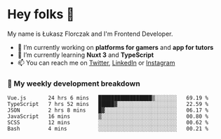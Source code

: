 # Hey folks 👋

My name is Łukasz Florczak and I'm Frontend Developer. 

- 🔭 I’m currently working on **platforms for gamers** and **app for tutors**
- 🌱 I’m currently learning **Nuxt 3** and **TypeScript**
- 📫 You can reach me on [Twitter](https://twitter.com/lukaszflorczak), [LinkedIn](https://pl.linkedin.com/in/lukasz-florczak) or [Instagram](https://instagram.com/lukaszflorczak)


### 🧮 My weekly development breakdown

<!--START_SECTION:waka-->

```text
Vue.js       24 hrs 6 mins   █████████████████▒░░░░░░░   69.19 %
TypeScript   7 hrs 52 mins   █████▓░░░░░░░░░░░░░░░░░░░   22.59 %
JSON         2 hrs 8 mins    █▓░░░░░░░░░░░░░░░░░░░░░░░   06.17 %
JavaScript   16 mins         ▒░░░░░░░░░░░░░░░░░░░░░░░░   00.80 %
SCSS         12 mins         ░░░░░░░░░░░░░░░░░░░░░░░░░   00.62 %
Bash         4 mins          ░░░░░░░░░░░░░░░░░░░░░░░░░   00.21 %
```

<!--END_SECTION:waka-->

<!--
**lukaszflorczak/lukaszflorczak** is a ✨ _special_ ✨ repository because its `README.md` (this file) appears on your GitHub profile.

Here are some ideas to get you started:

- 🔭 I’m currently working on ...
- 🌱 I’m currently learning ...
- 👯 I’m looking to collaborate on ...
- 🤔 I’m looking for help with ...
- 💬 Ask me about ...
- 📫 How to reach me: ...
- 😄 Pronouns: ...
- ⚡ Fun fact: ...
-->
